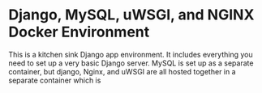 # Django, MySQL, uWSGI, and NGINX Docker Environment

This is a kitchen sink Django app environment. It includes everything you need to set up a very basic Django server. MySQL is set up as a separate container, but django, Nginx, and uWSGI are all hosted together in a separate container which is 